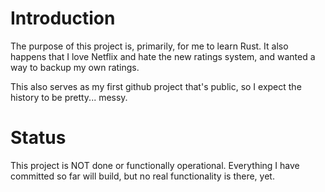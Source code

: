 # Introduction

The purpose of this project is, primarily, for me to learn Rust. It also happens that I love Netflix and hate the new
ratings system, and wanted a way to backup my own ratings.

This also serves as my first github project that's public, so I expect the history to be pretty... messy.

# Status

This project is NOT done or functionally operational. Everything I have committed so far will build, but no real functionality is there, yet.